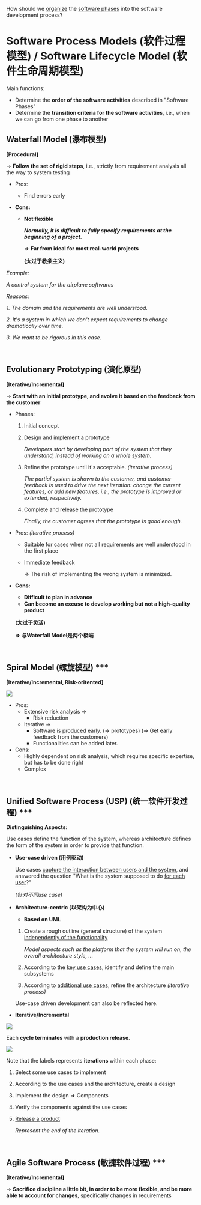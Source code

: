 How should we <u>organize</u> the <u>software phases</u> into the software development process?

# Software Process Models (软件过程模型) / Software Lifecycle Model (软件生命周期模型)

Main functions:

* Determine the **order of the software activities** described in "Software Phases"
* Determine the **transition criteria for the software activities**, i.e., when we can go from one phase to another

## Waterfall Model (瀑布模型)

**[Procedural]**

-> **Follow the set of rigid steps**, i.e., strictly from requirement analysis all the way to system testing

* Pros:

  * Find errors early

* **Cons:**

  * **Not flexible**

    ***Normally, it is difficult to fully specify requirements at the beginning of a project.***

    => **Far from ideal for most real-world projects**

    **(太过于教条主义)**

*Example:*

*A control system for the airplane softwares*

*Reasons:*

*1. The domain and the requirements are well understood.*

*2. It's a system in which we don't expect requirements to change dramatically over time.*

*3. We want to be rigorous in this case.*

<br>

## Evolutionary Prototyping (演化原型)

**[Iterative/Incremental]**

-> **Start with an initial prototype, and evolve it based on the feedback from the customer**

* Phases:

  1. Initial concept

  2. Design and implement a prototype

     *Developers start by developing part of the system that they understand, instead of working on a whole system.*

  3. Refine the prototype until it's acceptable.  *(iterative process)*

     *The partial system is shown to the customer, and customer feedback is used to drive the next iteration: change the current features, or add new features, i.e., the prototype is improved or extended, respectively.*

  4. Complete and release the prototype

     *Finally, the customer agrees that the prototype is good enough.*

* Pros:   *(iterative process)*

  * Suitable for cases when not all requirements are well understood in the first place

  * Immediate feedback

    => The risk of implementing the wrong system is minimized.

* **Cons:**

  * **Difficult to plan in advance**
  * **Can become an excuse to develop working but not a high-quality product**

  **(太过于灵活)**

  **=> 与Waterfall Model是两个极端**

<br>

## Spiral Model (螺旋模型) ***

**[Iterative/Incremental, Risk-oritented]**

<img src="https://github.com/Ziang-Lu/Software-Development-and-Design/blob/master/2-Software%20Process%20Models/spiral_model.png?raw=true">

* Pros:
  * Extensive risk analysis =>
    * Risk reduction
  * Iterative =>
    * Software is produced early. (=> prototypes) (=> Get early feedback from the customers)
    * Functionalities can be added later.
* Cons:
  * Highly dependent on risk analysis, which requires specific expertise, but has to be done right
  * Complex

<br>

## Unified Software Process (USP) (统一软件开发过程) ***

**Distinguishing Aspects:**

Use cases define the function of the system, whereas architecture defines the form of the system in order to provide that function.

* **Use-case driven (用例驱动)**

  Use cases <u>capture the interaction between users and the system</u>, and answered the question "What is the system supposed to do <u>for each user</u>?"

  *(针对不同use case)*

* **Architecture-centric (以架构为中心)**

  * **Based on UML**

  1. Create a rough outline (general structure) of the system <u>independently of the functionality</u>

     *Model aspects such as the platform that the system will run on, the overall architecture style, ...*

  2. According to the <u>key use cases</u>, identify and define the main subsystems

  3. According to <u>additional use cases</u>, refine the architecture   *(iterative process)*

  Use-case driven development can also be reflected here.

* **Iterative/Incremental**

<img src="https://github.com/Ziang-Lu/Software-Development-and-Design/blob/master/2-Software%20Process%20Models/usp_lifecycle.png?raw=true">

Each **cycle terminates** with a **production release**.

<img src="https://github.com/Ziang-Lu/Software-Development-and-Design/blob/master/2-Software%20Process%20Models/unified_software_process.png?raw=true">

Note that the labels represents **iterations** within each phase:

1. Select some use cases to implement

2. According to the use cases and the architecture, create a design

3. Implement the design => Components

4. Verify the components against the use cases

5. <u>Release a product</u>

   *Represent the end of the iteration.*

<br>

## Agile Software Process (敏捷软件过程) ***

**[Iterative/Incremental]**

-> **Sacrifice discipline a little bit, in order to be more flexible, and be more able to account for changes**, specifically changes in requirements


